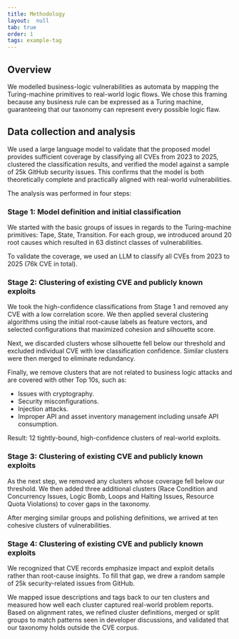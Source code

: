 ```yaml
---
title: Methodology
layout:  null
tab: true
order: 1
tags: example-tag
---
```


## Overview

We modelled business-logic vulnerabilities as automata by mapping the Turing-machine primitives to real-world logic flows.
We chose this framing because any business rule can be expressed as a Turing machine, guaranteeing that our taxonomy can
represent every possible logic flaw.

## Data collection and analysis

We used a large language model to validate that the proposed model provides sufficient coverage by classifying all CVEs
from 2023 to 2025, clustered the classification results, and verified the model against a sample of 25k GitHub security
issues. This confirms that the model is both theoretically complete and practically aligned with real-world vulnerabilities.

The analysis was performed in four steps:

### Stage 1: Model definition and initial classification

We started with the basic groups of issues in regards to the Turing-machine primitives: Tape, State, Transition. For each
group, we introduced around 20 root causes which resulted in 63 distinct classes of vulnerabilities.

To validate the coverage, we used an LLM to classify all CVEs from 2023 to 2025 (76k CVE in total).

### Stage 2: Clustering of existing CVE and publicly known exploits

We took the high-confidence classifications from Stage 1 and removed any CVE with a low correlation score. We then applied
several clustering algorithms using the initial root-cause labels as feature vectors, and selected configurations that maximized
cohesion and silhouette score.

Next, we discarded clusters whose silhouette fell below our threshold and excluded individual CVE with low classification
confidence. Similar clusters were then merged to eliminate redundancy.

Finally, we remove clusters that are not related to business logic attacks and are covered with other Top 10s, such as:
- Issues with cryptography.
- Security misconfigurations.
- Injection attacks.
- Improper API and asset inventory management including unsafe API consumption.

Result: 12 tightly-bound, high-confidence clusters of real-world exploits.

### Stage 3: Clustering of existing CVE and publicly known exploits

As the next step, we removed any clusters whose coverage fell below our threshold. We then added three additional clusters
(Race Condition and Concurrency Issues, Logic Bomb, Loops and Halting Issues, Resource Quota Violations) to cover gaps in
the taxonomy.

After merging similar groups and polishing definitions, we arrived at ten cohesive clusters of vulnerabilities.

### Stage 4: Clustering of existing CVE and publicly known exploits

We recognized that CVE records emphasize impact and exploit details rather than root-cause insights. To fill that gap, we
drew a random sample of 25k security-related issues from GitHub.

We mapped issue descriptions and tags back to our ten clusters and measured how well each cluster captured real-world problem
reports. Based on alignment rates, we refined cluster definitions, merged or split groups to match patterns seen in developer
discussions, and validated that our taxonomy holds outside the CVE corpus.
